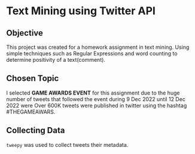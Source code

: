 # Text Mining using Twitter API

## Objective

This project was created for a homework assignment in text mining. Using simple techniques such as Regular Expressions
and word counting to determine positivity of a text(comment).

## Chosen Topic

I selected **GAME AWARDS EVENT** for this assignment due to the huge number of tweets that followed the event during 9 Dec 2022 until 12 Dec 2022 were Over 600K tweets were published in twitter using the hashtag #THEGAMEAWARS.

## Collecting Data

`tweepy` was used to collect tweets their metadata.
